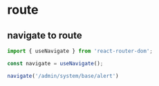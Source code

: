 # route
## navigate to route
```typescript jsx
import { useNavigate } from 'react-router-dom';

const navigate = useNavigate();

navigate('/admin/system/base/alert')
```
